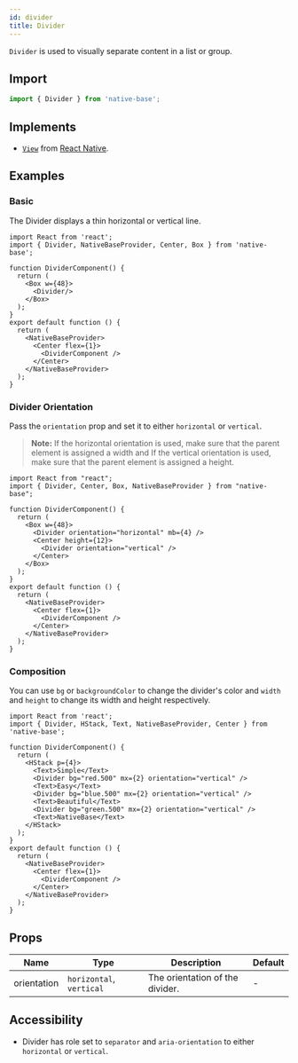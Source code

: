 ```yaml
---
id: divider
title: Divider
---
```


`Divider` is used to visually separate content in a list or group.

## **Import**

```jsx
import { Divider } from 'native-base';
```

## Implements

- [`View`](https://reactnative.dev/docs/view) from [React Native](https://reactnative.dev).

## Examples

### Basic

The Divider displays a thin horizontal or vertical line.

```SnackPlayer name=Divider%20Usage
import React from 'react';
import { Divider, NativeBaseProvider, Center, Box } from 'native-base';

function DividerComponent() {
  return (
    <Box w={48}>
      <Divider/>
    </Box>
  );
}
export default function () {
  return (
    <NativeBaseProvider>
      <Center flex={1}>
        <DividerComponent />
      </Center>
    </NativeBaseProvider>
  );
}

```

### Divider Orientation

Pass the `orientation` prop and set it to either `horizontal` or `vertical`.

> **Note:** If the horizontal orientation is used, make sure that the parent element is assigned a width and If the vertical orientation is used, make sure that the parent element is assigned a height.

```SnackPlayer name=Divider%20Divider Orientation
import React from "react";
import { Divider, Center, Box, NativeBaseProvider } from "native-base";

function DividerComponent() {
  return (
    <Box w={48}>
      <Divider orientation="horizontal" mb={4} />
      <Center height={12}>
        <Divider orientation="vertical" />
      </Center>
    </Box>
  );
}
export default function () {
  return (
    <NativeBaseProvider>
      <Center flex={1}>
        <DividerComponent />
      </Center>
    </NativeBaseProvider>
  );
}
```

### Composition

You can use `bg` or `backgroundColor` to change the divider's color and `width` and `height` to change its width and height respectively.

```SnackPlayer name=Divider%20Composition
import React from 'react';
import { Divider, HStack, Text, NativeBaseProvider, Center } from 'native-base';

function DividerComponent() {
  return (
    <HStack p={4}>
      <Text>Simple</Text>
      <Divider bg="red.500" mx={2} orientation="vertical" />
      <Text>Easy</Text>
      <Divider bg="blue.500" mx={2} orientation="vertical" />
      <Text>Beautiful</Text>
      <Divider bg="green.500" mx={2} orientation="vertical" />
      <Text>NativeBase</Text>
    </HStack>
  );
}
export default function () {
  return (
    <NativeBaseProvider>
      <Center flex={1}>
        <DividerComponent />
      </Center>
    </NativeBaseProvider>
  );
}

```

## Props

| Name        | Type                     | Description                     | Default |
| ----------- | ------------------------ | ------------------------------- | ------- |
| orientation | `horizontal`, `vertical` | The orientation of the divider. | -       |

## Accessibility

- Divider has role set to `separator` and `aria-orientation` to either `horizontal` or `vertical`.
